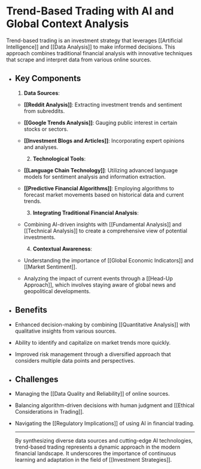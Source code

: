 # Trend-Based Trading with AI and Global Context Analysis

Trend-based trading is an investment strategy that leverages [[Artificial Intelligence]] and [[Data Analysis]] to make informed decisions. This approach combines traditional financial analysis with innovative techniques that scrape and interpret data from various online sources.
- ## Key Components
  
  1. **Data Sources**:
	- **[[Reddit Analysis]]**: Extracting investment trends and sentiment from subreddits.
	- **[[Google Trends Analysis]]**: Gauging public interest in certain stocks or sectors.
	- **[[Investment Blogs and Articles]]**: Incorporating expert opinions and analyses.
	  
	  2. **Technological Tools**:
	- **[[Language Chain Technology]]**: Utilizing advanced language models for sentiment analysis and information extraction.
	- **[[Predictive Financial Algorithms]]**: Employing algorithms to forecast market movements based on historical data and current trends.
	  
	  3. **Integrating Traditional Financial Analysis**:
	- Combining AI-driven insights with [[Fundamental Analysis]] and [[Technical Analysis]] to create a comprehensive view of potential investments.
	  
	  4. **Contextual Awareness**:
	- Understanding the importance of [[Global Economic Indicators]] and [[Market Sentiment]].
	- Analyzing the impact of current events through a [[Head-Up Approach]], which involves staying aware of global news and geopolitical developments.
- ## Benefits
- Enhanced decision-making by combining [[Quantitative Analysis]] with qualitative insights from various sources.
- Ability to identify and capitalize on market trends more quickly.
- Improved risk management through a diversified approach that considers multiple data points and perspectives.
- ## Challenges
- Managing the [[Data Quality and Reliability]] of online sources.
- Balancing algorithm-driven decisions with human judgment and [[Ethical Considerations in Trading]].
- Navigating the [[Regulatory Implications]] of using AI in financial trading.
  
  ---
  
  By synthesizing diverse data sources and cutting-edge AI technologies, trend-based trading represents a dynamic approach in the modern financial landscape. It underscores the importance of continuous learning and adaptation in the field of [[Investment Strategies]].